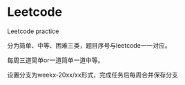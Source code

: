 # Leetcode
Leetcode practice

分为简单、中等、困难三类，题目序号与leetcode一一对应。

每周三道简单or一道简单一道中等。

设置分支为weekx-20xx/xx形式，完成任务后每周合并保存分支
